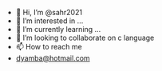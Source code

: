 - 👋 Hi, I’m @sahr2021
- 👀 I’m interested in ...
- 🌱 I’m currently learning ...
- 💞️ I’m looking to collaborate on c language
- 📫 How to reach me 
- dyamba@hotmail.com

<!---
sahr2021/sahr2021 is a ✨ special ✨ repository because its `README.md` (this file) appears on your GitHub profile.
You can click the Preview link to take a look at your changes.
--->
